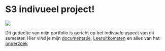 <h1> S3 indivueel project!</h1>
 </hr>
 <img src='https://media2.giphy.com/media/xT4uQwLt2AyurOGWFW/giphy.gif'/>
 <br/>
 
 <p>
    Dit gedeelte van mijn portfolio is gericht op het indivuele aspect van dit semester. Hier vind je mijn <a href="https://github.com/431433/S3-portfolio/tree/main/IP./Documentation">documentatie</a>,  <a href="https://github.com/431433/S3-portfolio/tree/main/IP./Learning Outcomes">Leeruitkomsten</a> en alles van het <a href="https://github.com/431433/S3-portfolio/tree/main/IP./Research">onderzoek</a>
